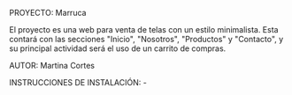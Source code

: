 PROYECTO: Marruca

El proyecto es una web para venta de telas con un estilo minimalista. Esta contará con las secciones "Inicio", "Nosotros", "Productos" y "Contacto", y su principal actividad será el uso de un carrito de compras. 


AUTOR: Martina Cortes

INSTRUCCIONES DE INSTALACIÓN: - 